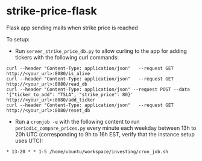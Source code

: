 # strike-price-flask
Flask app sending mails when strike price is reached

To setup:
- Run `server_strike_price_db.py` to allow curling to the app for adding tickers with the following curl commands:
```
curl --header "Content-Type: application/json"   --request GET http://<your_url>:8080/is_alive
curl --header "Content-Type: application/json"   --request GET http://<your_url>:8080/read_db
curl --header "Content-Type: application/json" --request POST --data '{"ticker_to_add": "TSLA", "strike_price": 80}' http://<your_url>:8080/add_ticker
curl --header "Content-Type: application/json"   --request GET http://<your_url>:8080/reset_db
```
- Run a `cronjob -e` with the following content to run `periodic_compare_prices.py` every minute each weekday between 13h to 20h UTC (corresponding to 9h to 16h EST, verify that the instance setup uses UTC):
```
* 13-20 * * 1-5 /home/ubuntu/workspace/investing/cron_job.sh
```
